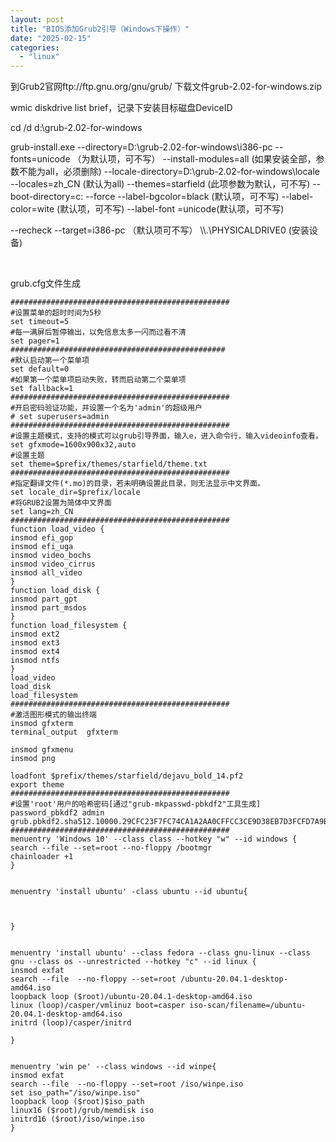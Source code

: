 ```yaml
---
layout: post
title: "BIOS添加Grub2引导（Windows下操作）"
date: "2025-02-15"
categories: 
  - "linux"
---
```


到Grub2官网ftp://ftp.gnu.org/gnu/grub/ 下载文件grub-2.02-for-windows.zip

wmic diskdrive list brief，记录下安装目标磁盘DeviceID

cd /d d:\\grub-2.02-for-windows

grub-install.exe --directory=D:\\grub-2.02-for-windows\\i386-pc --fonts=unicode （为默认项，可不写） --install-modules=all (如果安装全部，参数不能为all，必须删除) --locale-directory=D:\\grub-2.02-for-windows\\locale --locales=zh\_CN (默认为all) --themes=starfield (此项参数为默认，可不写) --boot-directory=c: --force --label-bgcolor=black (默认项，可不写) --label-color=wite (默认项，可不写) --label-font =unicode(默认项，可不写)

\--recheck --target=i386-pc （默认项可不写） \\\\.\\PHYSICALDRIVE0 (安装设备)

 

grub.cfg文件生成

```
#################################################
#设置菜单的超时时间为5秒
set timeout=5
#每一满屏后暂停输出，以免信息太多一闪而过看不清
set pager=1
################################################
#默认启动第一个菜单项
set default=0
#如果第一个菜单项启动失败，转而启动第二个菜单项
set fallback=1
#################################################
#开启密码验证功能，并设置一个名为'admin'的超级用户
# set superusers=admin
#################################################
#设置主题模式，支持的模式可以grub引导界面，输入e，进入命令行，输入videoinfo查看。
set gfxmode=1600x900x32,auto
#设置主题
set theme=$prefix/themes/starfield/theme.txt
#################################################
#指定翻译文件(*.mo)的目录，若未明确设置此目录，则无法显示中文界面。
set locale_dir=$prefix/locale
#将GRUB2设置为简体中文界面
set lang=zh_CN
#################################################
function load_video {
insmod efi_gop
insmod efi_uga
insmod video_bochs
insmod video_cirrus
insmod all_video
}
function load_disk {
insmod part_gpt
insmod part_msdos
}
function load_filesystem {
insmod ext2
insmod ext3
insmod ext4
insmod ntfs
}
load_video
load_disk
load_filesystem
#################################################
#激活图形模式的输出终端
insmod gfxterm
terminal_output  gfxterm

insmod gfxmenu
insmod png

loadfont $prefix/themes/starfield/dejavu_bold_14.pf2
export theme
#################################################
#设置'root'用户的哈希密码[通过"grub-mkpasswd-pbkdf2"工具生成]
password_pbkdf2 admin grub.pbkdf2.sha512.10000.29CFC23F7FC74CA1A2AA0CFFCC3CE9D38EB7D3FCFD7A9BFA172AAC1816D580C3076DFC7DCBB2B6944B86765793F10D5B804760FFBBF012CE4B79A5ACD6DB8298.7A3F7ADB7A50D7B387BCF07E425276C6247039F63A37EEC744E91D0191283C8353167B9D32751E9E27E9E99A9EBB8ABBEB40BE5171098096EA47735A5F8CC418
#################################################
menuentry 'Windows 10' --class class --hotkey "w" --id windows {
search --file --set=root --no-floppy /bootmgr
chainloader +1
}


menuentry 'install ubuntu' -class ubuntu --id ubuntu{



}


menuentry 'install ubuntu' --class fedora --class gnu-linux --class gnu --class os --unrestricted --hotkey "c" --id linux {
insmod exfat
search --file  --no-floppy --set=root /ubuntu-20.04.1-desktop-amd64.iso
loopback loop ($root)/ubuntu-20.04.1-desktop-amd64.iso
linux (loop)/casper/vmlinuz boot=casper iso-scan/filename=/ubuntu-20.04.1-desktop-amd64.iso
initrd (loop)/casper/initrd

}


menuentry 'win pe' --class windows --id winpe{
insmod exfat
search --file  --no-floppy --set=root /iso/winpe.iso
set iso_path="/iso/winpe.iso"    
loopback loop ($root)$iso_path     
linux16 ($root)/grub/memdisk iso
initrd16 ($root)/iso/winpe.iso
}

```

